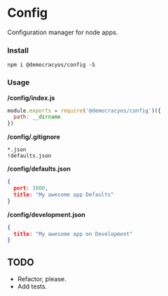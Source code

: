 Config
======

Configuration manager for node apps.

### Install

`npm i @democracyos/config -S`

### Usage

**/config/index.js**
```javascript
module.exports = require('@democracyos/config')({
  path: __dirname
})
```

**/config/.gitignore**
```
*.json
!defaults.json
```

**/config/defaults.json**
```json
{
  port: 3000,
  title: "My awesome app Defaults"
}
```

**/config/development.json**
```json
{
  title: "My awesome app on Development"
}
```

## TODO
* Refactor, please.
* Add tests.
